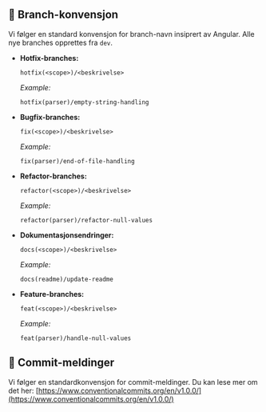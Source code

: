## 🌲 Branch-konvensjon

Vi følger en standard konvensjon for branch-navn insiprert av Angular. Alle nye branches opprettes
fra `dev`.

- **Hotfix-branches:**
  ```
  hotfix(<scope>)/<beskrivelse>
  ```
  _Example:_
  ```
  hotfix(parser)/empty-string-handling
  ```

- **Bugfix-branches:**
  ```
  fix(<scope>)/<beskrivelse>
  ```
  _Example:_
  ```
  fix(parser)/end-of-file-handling
  ```

- **Refactor-branches:**
  ```
  refactor(<scope>)/<beskrivelse>
  ```
  _Example:_
  ```
  refactor(parser)/refactor-null-values
  ```

- **Dokumentasjonsendringer:**
  ```
  docs(<scope>)/<beskrivelse>
  ```
  _Example:_
  ```
  docs(readme)/update-readme
  ```

- **Feature-branches:**
  ```
  feat(<scope>)/<beskrivelse>
  ```
  _Example:_
  ```
  feat(parser)/handle-null-values
  ```

## 📄 Commit-meldinger

Vi følger en standardkonvensjon for commit-meldinger.
Du kan lese mer om det
her: [https://www.conventionalcommits.org/en/v1.0.0/](https://www.conventionalcommits.org/en/v1.0.0/)